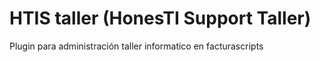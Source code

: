 # HTIS taller (HonesTI Support Taller)
Plugin para administración taller informatico en facturascripts
